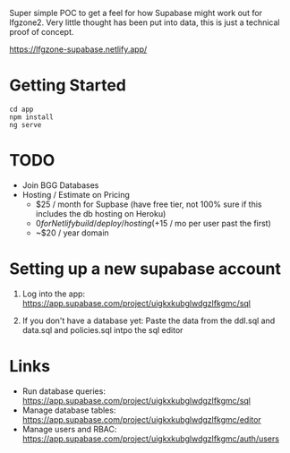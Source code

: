 Super simple POC to get a feel for how Supabase might work out for lfgzone2. Very little thought has been put into data, this is just a technical proof of concept.

https://lfgzone-supabase.netlify.app/

# Getting Started

```
cd app
npm install
ng serve
```

# TODO

- Join BGG Databases
- Hosting / Estimate on Pricing
  - $25 / month for Supbase (have free tier, not 100% sure if this includes the db hosting on Heroku)
  - $0 for Netlify build/deploy/hosting (+$15 / mo per user past the first)
  - ~$20 / year domain


# Setting up a new supabase account

1. Log into the app: https://app.supabase.com/project/uigkxkubglwdgzlfkgmc/sql

2. If you don't have a database yet: Paste the data from the ddl.sql and data.sql and policies.sql intpo the sql editor


# Links

* Run database queries: https://app.supabase.com/project/uigkxkubglwdgzlfkgmc/sql
* Manage database tables: https://app.supabase.com/project/uigkxkubglwdgzlfkgmc/editor
* Manage users and RBAC: https://app.supabase.com/project/uigkxkubglwdgzlfkgmc/auth/users
